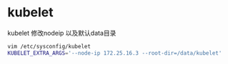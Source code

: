 # kubelet

kubelet 修改nodeip 以及默认data目录
```bash
vim /etc/sysconfig/kubelet
KUBELET_EXTRA_ARGS='--node-ip 172.25.16.3 --root-dir=/data/kubelet'
```

